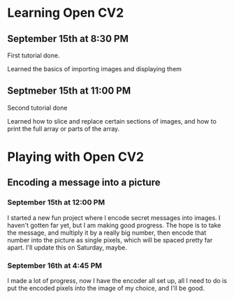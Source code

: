 # Learning Open CV2

## September 15th at 8:30 PM
First tutorial done. 

Learned the basics of importing images and displaying them

## Septmeber 15th at 11:00 PM
Second tutorial done

Learned how to slice and replace certain sections of images, and how to print the full array or parts of the array.




# Playing with Open CV2

## Encoding a message into a picture

### September 15th at 12:00 PM

I started a new fun project where I encode secret messages into images. I haven't gotten far yet, but I am making good progress. The hope is to take the message, and multiply it by a really big number, then encode that number into the picture as single pixels, which will be spaced pretty far apart. I'll update this on Saturday, maybe.

### September 16th at 4:45 PM

I made a lot of progress, now I have the encoder all set up, all I need to do is put the encoded pixels into the image of my choice, and I'll be good.